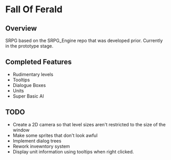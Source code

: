 Fall Of Ferald
==============

## Overview
SRPG based on the SRPG_Engine repo that was developed prior.
Currently in the prototype stage.

## Completed Features
* Rudimentary levels
* Tooltips
* Dialogue Boxes
* Units
* Super Basic AI

## TODO
* Create a 2D camera so that level sizes aren't restricted to the size of the window
* Make some sprites that don't look awful
* Implement dialog trees
* Rework invewntory system
* Display unit information using tooltips when right clicked.

